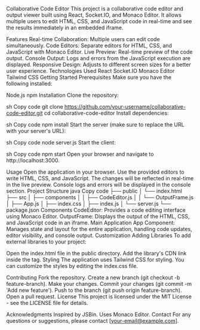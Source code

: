 Collaborative Code Editor
This project is a collaborative code editor and output viewer built using React, Socket.IO, and Monaco Editor. It allows multiple users to edit HTML, CSS, and JavaScript code in real-time and see the results immediately in an embedded iframe.

Features
Real-time Collaboration: Multiple users can edit code simultaneously.
Code Editors: Separate editors for HTML, CSS, and JavaScript with Monaco Editor.
Live Preview: Real-time preview of the code output.
Console Output: Logs and errors from the JavaScript execution are displayed.
Responsive Design: Adjusts to different screen sizes for a better user experience.
Technologies Used
React
Socket.IO
Monaco Editor
Tailwind CSS
Getting Started
Prerequisites
Make sure you have the following installed:

Node.js
npm
Installation
Clone the repository:

sh
Copy code
git clone https://github.com/your-username/collaborative-code-editor.git
cd collaborative-code-editor
Install dependencies:

sh
Copy code
npm install
Start the server (make sure to replace the URL with your server's URL):

sh
Copy code
node server.js
Start the client:

sh
Copy code
npm start
Open your browser and navigate to http://localhost:3000.

Usage
Open the application in your browser.
Use the provided editors to write HTML, CSS, and JavaScript.
The changes will be reflected in real-time in the live preview.
Console logs and errors will be displayed in the console section.
Project Structure
java
Copy code
├── public
│   └── index.html
├── src
│   ├── components
│   │   ├── CodeEditor.js
│   │   └── OutputFrame.js
│   ├── App.js
│   ├── index.css
│   ├── index.js
│   └── server.js
└── package.json
Components
CodeEditor: Provides a code editing interface using Monaco Editor.
OutputFrame: Displays the output of the HTML, CSS, and JavaScript code in an iframe.
Main Application
App Component: Manages state and layout for the entire application, handling code updates, editor visibility, and console output.
Customization
Adding Libraries
To add external libraries to your project:

Open the index.html file in the public directory.
Add the library's CDN link inside the <head> tag.
Styling
The application uses Tailwind CSS for styling. You can customize the styles by editing the index.css file.

Contributing
Fork the repository.
Create a new branch (git checkout -b feature-branch).
Make your changes.
Commit your changes (git commit -m 'Add new feature').
Push to the branch (git push origin feature-branch).
Open a pull request.
License
This project is licensed under the MIT License - see the LICENSE file for details.

Acknowledgments
Inspired by JSBin.
Uses Monaco Editor.
Contact
For any questions or suggestions, please contact [your-email@example.com].
